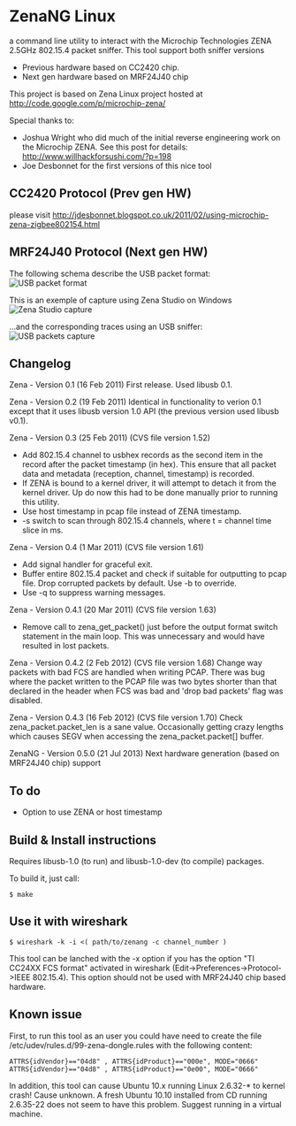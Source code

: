 ZenaNG Linux
============

a command line utility to interact with the Microchip
Technologies ZENA 2.5GHz 802.15.4 packet sniffer.
This tool support both sniffer versions
* Previous hardware based on CC2420 chip.
* Next gen hardware based on MRF24J40 chip

This project is based on Zena Linux project hosted at
http://code.google.com/p/microchip-zena/

Special thanks to:
* Joshua Wright who did much of the initial reverse 
engineering work on the Microchip ZENA. See this post for details:
http://www.willhackforsushi.com/?p=198
* Joe Desbonnet for the first versions of this nice tool

CC2420 Protocol (Prev gen HW)
----------------------------

please visit http://jdesbonnet.blogspot.co.uk/2011/02/using-microchip-zena-zigbee802154.html

MRF24J40 Protocol (Next gen HW)
-------------------------------
The following schema describe the USB packet format:
![USB packet format](https://raw.github.com/Mr-TI/ZenaNG/master/rs/usb_zenagn_mrf24j40.png)

This is an exemple of capture using Zena Studio on Windows
![Zena Studio capture](https://raw.github.com/Mr-TI/ZenaNG/master/rs/usb_zenang_mrf24j40_tracedump.png)

...and the corresponding traces using an USB sniffer:
![USB packets capture](https://raw.github.com/Mr-TI/ZenaNG/master/rs/usb_zenang_mrf24j40_hexdump.png)

Changelog
---------

Zena - Version 0.1 (16 Feb 2011)
First release. Used libusb 0.1.

Zena - Version 0.2 (19 Feb 2011) 
Identical in functionality to verion 0.1 except that it
uses libusb version 1.0 API (the previous version used libusb v0.1). 

Zena - Version 0.3 (25 Feb 2011)  (CVS file version 1.52)
* Add 802.15.4 channel to usbhex records as the second item in the
record after the packet timestamp (in hex). This ensure that all
packet data and metadata (reception, channel, timestamp) is
recorded. 
* If ZENA is bound to a kernel driver, it will attempt to detach
it from the kernel driver. Up do now this had to be done manually
prior to running this utility.
* Use host timestamp in pcap file instead of ZENA timestamp.
* -s <t> switch to scan through 802.15.4 channels, where t = channel
time slice in ms.

Zena - Version 0.4 (1 Mar 2011)  (CVS file version 1.61)
* Add signal handler for graceful exit.
* Buffer entire 802.15.4 packet and check if suitable for outputting
to pcap file. Drop corrupted packets by default. Use -b to override.
* Use -q to suppress warning messages.

Zena - Version 0.4.1 (20 Mar 2011) (CVS file version 1.63)
* Remove call to zena_get_packet() just before the output format switch
statement in the main loop. This was unnecessary and would have resulted
in lost packets.

Zena - Version 0.4.2 (2 Feb 2012) (CVS file version 1.68)
Change way packets with bad FCS are handled when writing PCAP. There was 
bug where the packet written to the PCAP file was two bytes shorter than 
that declared in the header when FCS was bad and 'drop bad packets' flag
was disabled.

Zena - Version 0.4.3 (16 Feb 2012) (CVS file version 1.70)
Check zena_packet.packet_len is a sane value. Occasionally getting crazy
lengths which causes SEGV when accessing the zena_packet.packet[] buffer.

ZenaNG - Version 0.5.0 (21 Jul 2013)
Next hardware generation (based on MRF24J40 chip) support

To do
-----

* Option to use ZENA or host timestamp 

Build & Install instructions
----------------------------
 
Requires libusb-1.0 (to run) and libusb-1.0-dev (to compile) packages.

To build it, just call:

    $ make

Use it with wireshark
---------------------

    $ wireshark -k -i <( path/to/zenang -c channel_number )

This tool can be lanched with the -x option if you has the option "TI CC24XX FCS format" activated in wireshark (Edit->Preferences->Protocol->IEEE 802.15.4). This option  should not be used with MRF24J40 chip based hardware.

Known issue
-----------

First, to run this tool as an user you could have need to create the file /etc/udev/rules.d/99-zena-dongle.rules with the following content:

    ATTRS{idVendor}=="04d8" , ATTRS{idProduct}=="000e", MODE="0666"
    ATTRS{idVendor}=="04d8" , ATTRS{idProduct}=="0e00", MODE="0666"

In addition, this tool can cause Ubuntu 10.x running Linux 2.6.32-* to kernel crash! 
Cause unknown. A fresh Ubuntu 10.10 installed from CD running 2.6.35-22 
does not seem to have this problem. Suggest running in a virtual machine.
